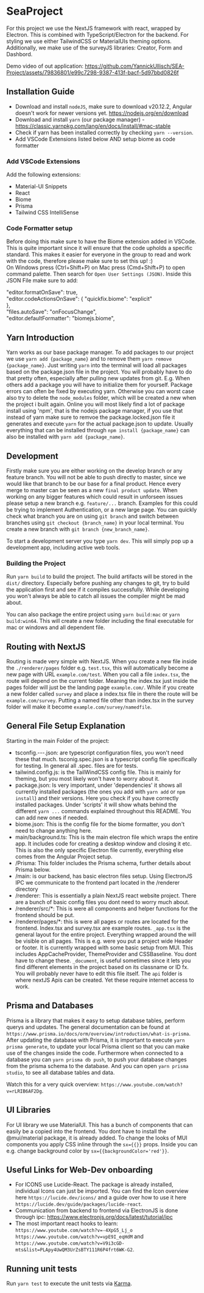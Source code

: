 # SeaProject
For this project we use the NextJS framework with react, wrapped by Electron. This is combined with TypeScript/Electron for the backend. For styling we use either TailwindCSS or MaterialUIs theming options. Additionally, we make use of the surveyJS libraries: Creator, Form and Dashbord.

Demo video of out application:
https://github.com/YannickUllisch/SEA-Project/assets/79836801/e99c7298-9387-413f-bacf-5d97bbd0826f



## Installation Guide
- Download and install `nodeJS`, make sure to download v20.12.2, Angular doesn't work for newer versions yet. https://nodejs.org/en/download  <br />
- Download and install `yarn` (our package manager) - https://classic.yarnpkg.com/lang/en/docs/install/#mac-stable  <br />
- Check if yarn has been installed correctly by checking `yarn --version`.
- Add VSCode Extensions listed below AND setup biome as code formatter

### Add VSCode Extensions
Add the following extensions:
  * Material-UI Snippets
  * React
  * Biome
  * Prisma
  * Tailwind CSS IntelliSense

### Code Formatter setup
Before doing this make sure to have the Biome extension added in VSCode. This is quite important since it will ensure that the code upholds a specific standard. 
This makes it easier for everyone in the group to read and work with the code, therefore please make sure to set this up! :) <br />
On Windows press (Ctrl+Shift+P) on Mac press (Cmd+Shift+P) to open command palette. Then search for `Open User Settings (JSON)`. Inside this JSON File make sure to add:

 "editor.formatOnSave": true, <br />
  "editor.codeActionsOnSave": {
    "quickfix.biome": "explicit"  
  },<br />
  "files.autoSave": "onFocusChange", <br />
  "editor.defaultFormatter": "biomejs.biome", <br />


## Yarn Introduction
Yarn works as our base package manager. To add packages to our project we use `yarn add {package_name}` and to remove them `yarn remove {package_name}`. Just writing `yarn` into the terminal will load all packages based on the package.json file in the project. You will probably have to do that pretty often, especially after pulling new updates from git. E.g. When others add a package you will have to initialize them for yourself. Package errors can often be fixed by executing yarn. Otherwise you can worst case also try to delete the `node_modules` folder, which will be created a new when the project i built again. Online you will most likely find a lot of package install using 'npm', that is the nodejs package manager, if you use that instead of yarn make sure to remvoe the package.locked.json file it generates and execute `yarn` for the actual package.json to update. Usually everything that can be installed through `npm install {package_name}` can also be installed with `yarn add {package_name}`.

## Development 
Firstly make sure you are either working on the develop branch or any feature branch. You will not be able to push directly to master, since we would like that branch to be our base for a final product. Hence every merge to master can be seen as a new `final product update`. When working on any bigger features which could result in unforseen issues please setup a new branch e.g. `feature/...` branch. Examples for this could be trying to implement Authentication, or a new large page. 
You can quickly check what branch you are on using `git branch` and switch between branches using `git checkout {branch_name}` in your local terminal. 
You create a new branch with `git branch {new_branch_name}`.

To start a development server you type `yarn dev`. This will simply pop up a development app, including active web tools. 

### Building the Project 
Run `yarn build` to build the project. The build artifacts will be stored in the `dist/` directory. Especially before pushing any changes to git, try to build the application first and see if it compiles successfully. While developing you won't always be able to catch all issues the compiler might be mad about.

You can also package the entire project using `yarn build:mac` or `yarn build:win64`. This will create a new folder including the final executable for mac or windows and all dependent file. 

## Routing with NextJS
Routing is made very simple with NextJS. When you create a new file inside the `./renderer/pages` folder e.g. `test.tsx`, this will automatically become a new page with URL `example.com/test`. When you call a file `index.tsx`, the route will depend on the current folder. Meaning the index.tsx just inside the pages folder will just be the landing page `example.com/`. While if you create a new folder called `survey` and place a index.tsx file in there the route will be `example.com/survey`. Putting a named file other than index.tsx in the survey folder will make it become `example.com/survey/namedfile`.

## General File Setup Explanation
Starting in the main Folder of the project:
* tsconfig.---.json: are typescript configuration files, you won't need these that much. tsconig.spec.json is a typescript config file specifically for testing. In general all .spec. files are for tests.
* tailwind.config.js: is the TailWindCSS config file. This is mainly for theming, but you most likely won't have to worry about it.
* package.json: Is very important, under 'dependencies' it shows all currently installed packages (the ones you add with `yarn add` or `npm install`) and their versions. Here you check if you have correctly installed packages. Under 'scripts' it will show whats behind the different `yarn ...` commands explained throughout this README. You can add new ones if needed.
* biome.json: This is the config file for the biome formatter, you don't need to change anything here.
* main/background.ts: This is the main electron file which wraps the entire app. It includes code for creating a desktop window and closing it etc. This is also the only specific Electron file currently, everything else comes from the Angular Project setup. 
* /Prisma: This folder includes the Prisma schema, further details about Prisma below.
* /main: is our backend, has basic electron files setup. Using ElectronJS IPC we communicate to the frontend part located in the /renderer directory
* /renderer: This is essentially a plain NextJS react website project. There are a bunch of basic config files you dont need to worry much about.
* /renderer/src/*: This is were all components and helper functions for the frontend should be put.
* /renderer/pages/*: this is were all pages or routes are located for the frontend. Index.tsx and survey.tsx are example routes. `_app.tsx` is the general layout for the entire project. Everything wrapped around the <Component /> will be visible on all pages. This is e.g. were you put a project wide Header or footer. It is currently wrapped with some basic setup from MUI. This includes AppCacheProvider, ThemeProvider and CSSBaseline. You dont have to change these. `_document`, is useful sometimes since it lets you find different elements in the project based on its classname or ID fx. You will probably never have to edit this file itself. The `api` folder is where nextJS Apis can be created. Yet these require internet access to work. 


## Prisma and Databases
Prisma is a library that makes it easy to setup database tables, perform querys and updates. The general documentation can be found at `https://www.prisma.io/docs/orm/overview/introduction/what-is-prisma`. After updating the database with Prisma, it is important to execute `yarn prisma generate`, to update your local Prisma client so that you can make use of the changes inside the code. Furthermore when connected to a database you can `yarn prisma db push`, to push your database changes from the prisma schema to the database. And you can open `yarn prisma studio`, to see all database tables and data. 

Watch this for a very quick overview: `https://www.youtube.com/watch?v=rLRIB6AF2Dg`.

## UI Libraries
For UI library we use MaterialUI. This has a bunch of components that can easily be a copied into the frontend. You dont have to install the @mui/material package, it is already added. To change the looks of MUI components you apply CSS inline through the `sx={{}}` props. Inside you can e.g. change background color by `sx={{backgroundColor='red'}}`. 

## Useful Links for Web-Dev onboarding
* For ICONS use Lucide-React. The package is already installed, individual Icons can just be imported. You can find the Icon overview here `https://lucide.dev/icons/` and a guide over how to use it here `https://lucide.dev/guide/packages/lucide-react`. 
* Communication from backend to frontend via ElectronJS is done through ipc: https://www.electronjs.org/docs/latest/tutorial/ipc
* The most important react hooks to learn: `https://www.youtube.com/watch?v=-4XpG5_Lj_o` `https://www.youtube.com/watch?v=vpE9I_eqHdM` and `https://www.youtube.com/watch?v=V9i3cGD-mts&list=PLApy4UwQM3UrZsBTY111R6P4frt6WK-G2`.

## Running unit tests
Run `yarn test` to execute the unit tests via [Karma](https://karma-runner.github.io).

